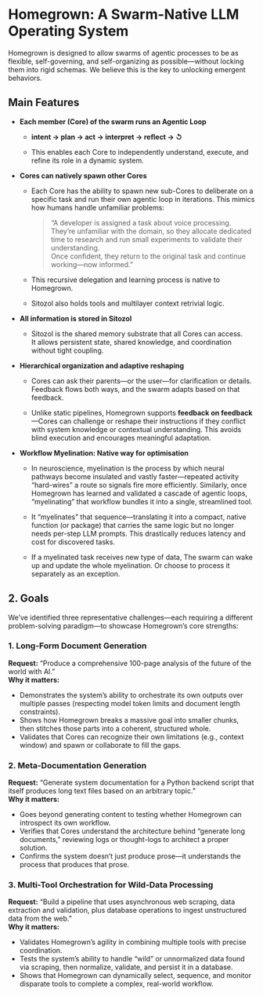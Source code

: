 # **Homegrown: A Swarm-Native LLM Operating System**

Homegrown is designed to allow swarms of agentic processes to be as flexible, self-governing, and self-organizing as possible—without locking them into rigid schemas. We believe this is the key to unlocking emergent behaviors.



## Main Features

* **Each  member (Core) of the swarm runs an Agentic Loop**  
  - **intent → plan → act → interpret → reflect → ↺** 

  - This enables each Core to independently understand, execute, and refine its role in a dynamic system.

* **Cores can natively spawn other Cores**  
  - Each Core has the ability to spawn new sub-Cores to deliberate on a specific task and run their own agentic loop in iterations. This mimics how humans handle unfamiliar problems:

     > “A developer is assigned a task about voice processing.  
    > They’re unfamiliar with the domain, so they allocate dedicated time to research and run small experiments to validate their understanding.  
    > Once confident, they return to the original task and continue working—now informed.”

   - This recursive delegation and learning process is native to Homegrown.

   - Sitozol also holds tools and multilayer context retrivial logic. 


* **All information is stored in Sitozol**  
  - Sitozol is the shared memory substrate that all Cores can access.  
  It allows persistent state, shared knowledge, and coordination without tight coupling.



* **Hierarchical organization and adaptive reshaping**  
   - Cores can ask their parents—or the user—for clarification or details.  
   Feedback flows both ways, and the swarm adapts based on that feedback.

   - Unlike static pipelines, Homegrown supports **feedback on feedback**—Cores can challenge or reshape their instructions if they conflict with system knowledge or contextual understanding. This avoids blind execution and encourages meaningful adaptation.


* **Workflow Myelination: Native way for optimisation**  

   - In neuroscience, myelination is the process by which neural pathways become insulated and vastly faster—repeated activity “hard-wires” a route so signals fire more efficiently. Similarly, once Homegrown has learned and validated a cascade of agentic loops, “myelinating” that workflow bundles it into a single, streamlined tool.

   

  - It “myelinates” that sequence—translating it into a compact, native function (or package) that carries the same logic but no longer needs per-step LLM prompts. This drastically reduces latency and cost for discovered tasks.   

  - If a myelinated task receives new type of data, The swarm can wake up and update the whole myelination. Or choose to process it separately as an exception. 



## 2. Goals

We’ve identified three representative challenges—each requiring a different problem-solving paradigm—to showcase Homegrown’s core strengths:



### 1. **Long-Form Document Generation**  
**Request:** “Produce a comprehensive 100-page analysis of the future of the world with AI.”  
**Why it matters:**
- Demonstrates the system’s ability to orchestrate its own outputs over multiple passes (respecting model token limits and document length constraints).
- Shows how Homegrown breaks a massive goal into smaller chunks, then stitches those parts into a coherent, structured whole.
- Validates that Cores can recognize their own limitations (e.g., context window) and spawn or collaborate to fill the gaps.



### 2. **Meta-Documentation Generation**  
**Request:** “Generate system documentation for a Python backend script that itself produces long text files based on an arbitrary topic.”  
**Why it matters:**
- Goes beyond generating content to testing whether Homegrown can introspect its own workflow.
- Verifies that Cores understand the architecture behind “generate long documents,” reviewing logs or thought-logs to architect a proper solution.
- Confirms the system doesn’t just produce prose—it understands the process that produces that prose.



### 3. **Multi-Tool Orchestration for Wild-Data Processing**  
**Request:** “Build a pipeline that uses asynchronous web scraping, data extraction and validation, plus database operations to ingest unstructured data from the web.”  
**Why it matters:**
- Validates Homegrown’s agility in combining multiple tools with precise coordination.
- Tests the system’s ability to handle “wild” or unnormalized data found via scraping, then normalize, validate, and persist it in a database.
- Shows that Homegrown can dynamically select, sequence, and monitor disparate tools to complete a complex, real-world workflow.


